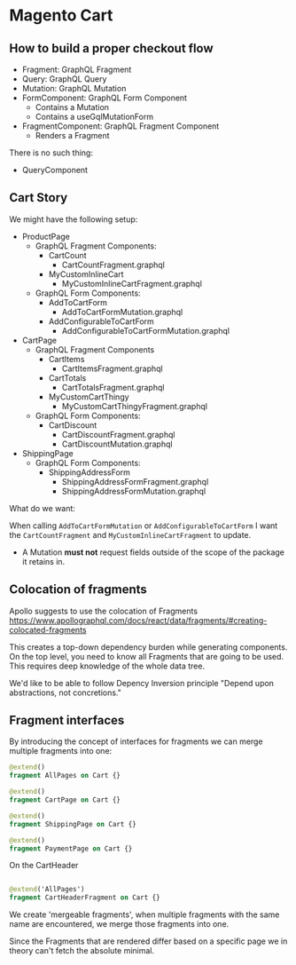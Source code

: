 # Magento Cart

## How to build a proper checkout flow

- Fragment: GraphQL Fragment
- Query: GraphQL Query
- Mutation: GraphQL Mutation
- FormComponent: GraphQL Form Component
  - Contains a Mutation
  - Contains a useGqlMutationForm
- FragmentComponent: GraphQL Fragment Component
  - Renders a Fragment

There is no such thing:

- QueryComponent

## Cart Story

We might have the following setup:

- ProductPage
  - GraphQL Fragment Components:
    - CartCount
      - CartCountFragment.graphql
    - MyCustomInlineCart
      - MyCustomInlineCartFragment.graphql
  - GraphQL Form Components:
    - AddToCartForm
      - AddToCartFormMutation.graphql
    - AddConfigurableToCartForm
      - AddConfigurableToCartFormMutation.graphql
- CartPage
  - GraphQL Fragment Components
    - CartItems
      - CartItemsFragment.graphql
    - CartTotals
      - CartTotalsFragment.graphql
    - MyCustomCartThingy
      - MyCustomCartThingyFragment.graphql
  - GraphQL Form Components:
    - CartDiscount
      - CartDiscountFragment.graphql
      - CartDiscountMutation.graphql
- ShippingPage
  - GraphQL Form Components:
    - ShippingAddressForm
      - ShippingAddressFormFragment.graphql
      - ShippingAddressFormMutation.graphql

What do we want:

When calling `AddToCartFormMutation` or `AddConfigurableToCartForm` I want the
`CartCountFragment` and `MyCustomInlineCartFragment` to update.

- A Mutation **must not** request fields outside of the scope of the package it
  retains in.

## Colocation of fragments

Apollo suggests to use the colocation of Fragments
https://www.apollographql.com/docs/react/data/fragments/#creating-colocated-fragments

This creates a top-down dependency burden while generating components. On the
top level, you need to know all Fragments that are going to be used. This
requires deep knowledge of the whole data tree.

We'd like to be able to follow Depency Inversion principle "Depend upon
abstractions, not concretions."

## Fragment interfaces

By introducing the concept of interfaces for fragments we can merge multiple
fragments into one:

```graphql
@extend()
fragment AllPages on Cart {}

@extend()
fragment CartPage on Cart {}

@extend()
fragment ShippingPage on Cart {}

@extend()
fragment PaymentPage on Cart {}
```

On the CartHeader

```graphql

@extend('AllPages')
fragment CartHeaderFragment on Cart {}
```

We create 'mergeable fragments', when multiple fragments with the same name are
encountered, we merge those fragments into one.

Since the Fragments that are rendered differ based on a specific page we in
theory can't fetch the absolute minimal.
